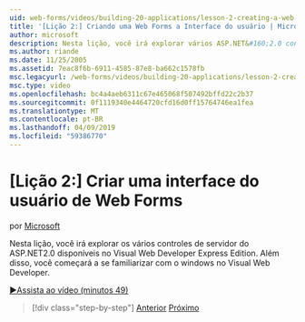 ```yaml
---
uid: web-forms/videos/building-20-applications/lesson-2-creating-a-web-forms-user-interface
title: '[Lição 2:] Criando uma Web Forms a Interface do usuário | Microsoft Docs'
author: microsoft
description: Nesta lição, você irá explorar vários ASP.NET&#160;2.0 controles de servidor disponíveis no Visual Web Developer Express Edition. Além disso, você será iniciada...
ms.author: riande
ms.date: 11/25/2005
ms.assetid: 7eac8f6b-6911-4585-87e8-ba662c1578fb
msc.legacyurl: /web-forms/videos/building-20-applications/lesson-2-creating-a-web-forms-user-interface
msc.type: video
ms.openlocfilehash: bc4a4aeb6311c67e465068f507492bffd22c2b37
ms.sourcegitcommit: 0f1119340e4464720cfd16d0ff15764746ea1fea
ms.translationtype: MT
ms.contentlocale: pt-BR
ms.lasthandoff: 04/09/2019
ms.locfileid: "59386770"
---
```

# <a name="lesson-2-creating-a-web-forms-user-interface"></a>[Lição 2:] Criar uma interface do usuário de Web Forms

por [Microsoft](https://github.com/microsoft)

Nesta lição, você irá explorar os vários controles de servidor do ASP.NET2.0 disponíveis no Visual Web Developer Express Edition. Além disso, você começará a se familiarizar com o windows no Visual Web Developer.

[&#9654;Assista ao vídeo (minutos 49)](https://channel9.msdn.com/Blogs/ASP-NET-Site-Videos/lesson-2-creating-a-web-forms-user-interface)

> [!div class="step-by-step"]
> [Anterior](lesson-1-getting-started-with-visual-web-developer-express.md)
> [Próximo](lesson-3-understanding-more-about-events-and-postback.md)

